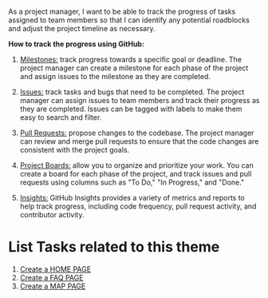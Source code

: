 As a project manager, I want to be able to track the progress of tasks assigned
to team members so that I can identify any potential roadblocks and adjust the 
project timeline as necessary.

**How to track the progress using GitHub:**

1. <u>Milestones:</u> track progress towards a specific goal or deadline. The 
   project manager can create a milestone for each phase of the project and 
   assign issues to the milestone as they are completed.

2. <u>Issues:</u> track tasks and bugs that need to be completed. The project 
   manager can assign issues to team members and track their progress as they 
   are completed. Issues can be tagged with labels to make them easy to search 
   and filter.

3. <u>Pull Requests:</u> propose changes to the codebase. The project manager 
   can review and merge pull requests to ensure that the code changes are 
   consistent with the project goals.

4. <u>Project Boards:</u> allow you to organize and prioritize your work. You 
   can create a board for each phase of the project, and track issues and pull 
   requests using columns such as "To Do," "In Progress," and "Done."

5. <u>Insights:</u> GitHub Insights provides a variety of metrics and reports 
   to help track progress, including code frequency, pull request activity, 
   and contributor activity.
   
# List Tasks related to this theme
1. [Create a HOME PAGE](tasks/task3.md)
2. [Create a FAQ PAGE](tasks/task1.md)
2. [Create a MAP PAGE](tasks/task2.md)